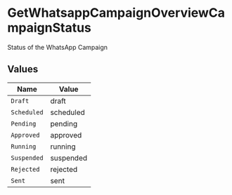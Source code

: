 # GetWhatsappCampaignOverviewCampaignStatus

Status of the WhatsApp Campaign


## Values

| Name        | Value       |
| ----------- | ----------- |
| `Draft`     | draft       |
| `Scheduled` | scheduled   |
| `Pending`   | pending     |
| `Approved`  | approved    |
| `Running`   | running     |
| `Suspended` | suspended   |
| `Rejected`  | rejected    |
| `Sent`      | sent        |